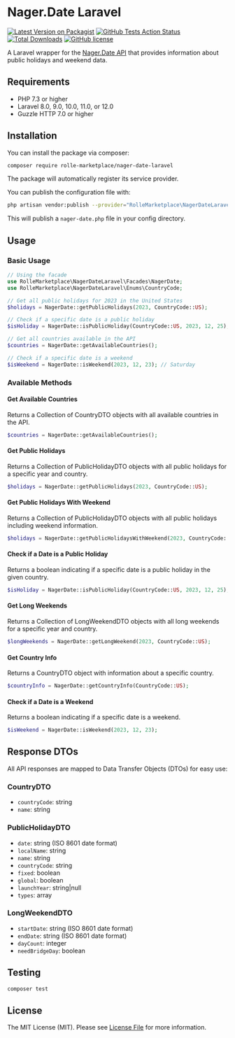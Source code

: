 # Nager.Date Laravel

[![Latest Version on Packagist](https://img.shields.io/packagist/v/rolle-marketplace/nager-date-laravel.svg?style=flat-square)](https://packagist.org/packages/rolle-marketplace/nager-date-laravel)
[![GitHub Tests Action Status](https://img.shields.io/github/workflow/status/Rolle-marketplace/nager-date-laravel/Tests?label=tests)](https://github.com/Rolle-marketplace/nager-date-laravel/actions?query=workflow%3Atests+branch%3Amain)
[![Total Downloads](https://img.shields.io/packagist/dt/rolle-marketplace/nager-date-laravel.svg?style=flat-square)](https://packagist.org/packages/rolle-marketplace/nager-date-laravel)
[![GitHub license](https://img.shields.io/github/license/Rolle-marketplace/nager-date-laravel?style=flat-square)](https://github.com/Rolle-marketplace/nager-date-laravel/blob/main/LICENSE.md)

A Laravel wrapper for the [Nager.Date API](https://date.nager.at/swagger/index.html) that provides information about public holidays and weekend data.

## Requirements

- PHP 7.3 or higher
- Laravel 8.0, 9.0, 10.0, 11.0, or 12.0
- Guzzle HTTP 7.0 or higher

## Installation

You can install the package via composer:

```bash
composer require rolle-marketplace/nager-date-laravel
```

The package will automatically register its service provider.

You can publish the configuration file with:

```bash
php artisan vendor:publish --provider="RolleMarketplace\NagerDateLaravel\NagerDateServiceProvider" --tag="config"
```

This will publish a `nager-date.php` file in your config directory.

## Usage

### Basic Usage

```php
// Using the facade
use RolleMarketplace\NagerDateLaravel\Facades\NagerDate;
use RolleMarketplace\NagerDateLaravel\Enums\CountryCode;

// Get all public holidays for 2023 in the United States
$holidays = NagerDate::getPublicHolidays(2023, CountryCode::US);

// Check if a specific date is a public holiday
$isHoliday = NagerDate::isPublicHoliday(CountryCode::US, 2023, 12, 25); // Christmas day

// Get all countries available in the API
$countries = NagerDate::getAvailableCountries();

// Check if a specific date is a weekend
$isWeekend = NagerDate::isWeekend(2023, 12, 23); // Saturday
```

### Available Methods

#### Get Available Countries

Returns a Collection of CountryDTO objects with all available countries in the API.

```php
$countries = NagerDate::getAvailableCountries();
```

#### Get Public Holidays

Returns a Collection of PublicHolidayDTO objects with all public holidays for a specific year and country.

```php
$holidays = NagerDate::getPublicHolidays(2023, CountryCode::US);
```

#### Get Public Holidays With Weekend

Returns a Collection of PublicHolidayDTO objects with all public holidays including weekend information.

```php
$holidays = NagerDate::getPublicHolidaysWithWeekend(2023, CountryCode::US);
```

#### Check if a Date is a Public Holiday

Returns a boolean indicating if a specific date is a public holiday in the given country.

```php
$isHoliday = NagerDate::isPublicHoliday(CountryCode::US, 2023, 12, 25);
```

#### Get Long Weekends

Returns a Collection of LongWeekendDTO objects with all long weekends for a specific year and country.

```php
$longWeekends = NagerDate::getLongWeekend(2023, CountryCode::US);
```

#### Get Country Info

Returns a CountryDTO object with information about a specific country.

```php
$countryInfo = NagerDate::getCountryInfo(CountryCode::US);
```

#### Check if a Date is a Weekend

Returns a boolean indicating if a specific date is a weekend.

```php
$isWeekend = NagerDate::isWeekend(2023, 12, 23);
```

## Response DTOs

All API responses are mapped to Data Transfer Objects (DTOs) for easy use:

### CountryDTO

- `countryCode`: string
- `name`: string

### PublicHolidayDTO

- `date`: string (ISO 8601 date format)
- `localName`: string
- `name`: string
- `countryCode`: string
- `fixed`: boolean
- `global`: boolean
- `launchYear`: string|null
- `types`: array

### LongWeekendDTO

- `startDate`: string (ISO 8601 date format)
- `endDate`: string (ISO 8601 date format)
- `dayCount`: integer
- `needBridgeDay`: boolean

## Testing

```bash
composer test
```

## License

The MIT License (MIT). Please see [License File](LICENSE.md) for more information.